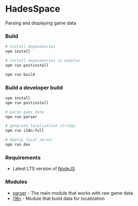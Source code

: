 # HadesSpace
Parsing and displaying game data

### Build

```bash
# install dependencies
npm install

# install dependencies in modules
npm run postinstall

npm run build
```

### Build a developer build 

```bash
npm install
npm run postinstall

# parse game data
npm run parser

# generate localization strings
npm run i18n:full

# deploy local server
npm run dev
```

### Requirements
- Latest LTS version of [NodeJS](https://nodejs.org)


### Modules

- [parser](/parser) - The main module that works with raw game data
- [i18n](/i18n) - Module that build data for localization

